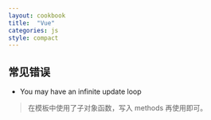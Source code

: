 ```yaml
---
layout: cookbook
title:  "Vue"
categories: js
style: compact
---
```


常见错误
---

- You may have an infinite update loop

> 在模板中使用了子对象函数，写入 methods 再使用即可。

